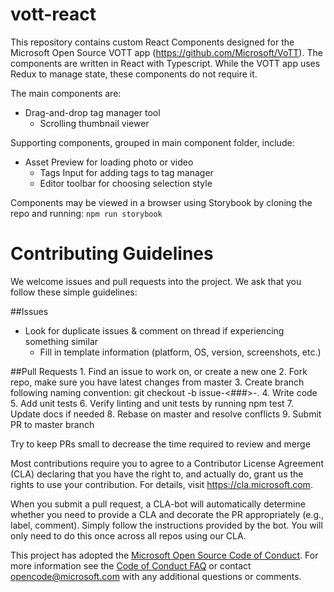 # vott-react

This repository contains custom React Components designed for the Microsoft Open Source VOTT app (https://github.com/Microsoft/VoTT). The components are written in React with Typescript. While the VOTT app uses Redux to manage state, these components do not require it.

The main components are:
  * Drag-and-drop tag manager tool
	* Scrolling thumbnail viewer

Supporting components, grouped in main component folder, include:
  * Asset Preview for loading photo or video
	* Tags Input for adding tags to tag manager
	* Editor toolbar for choosing selection style

Components may be viewed in a browser using Storybook by cloning the repo and running:
  `npm run storybook`

# Contributing Guidelines

We welcome issues and pull requests into the project. We ask that you follow these simple guidelines:

##Issues
  * Look for duplicate issues & comment on thread if experiencing something similar
	* Fill in template information (platform, OS, version, screenshots, etc.)
	
##Pull Requests
    1. Find an issue to work on, or create a new one
    2. Fork repo, make sure you have latest changes from master
    3. Create branch following naming convention: git checkout -b issue-<###>-<short-description>.
    4. Write code
    5. Add unit tests
    6. Verify linting and unit tests by running npm test
    7. Update docs if needed
    8. Rebase on master and resolve conflicts
    9. Submit PR to master branch

Try to keep PRs small to decrease the time required to review and merge

Most contributions require you to agree to a Contributor License Agreement (CLA) declaring that you have the right to, and actually do, grant us the rights to use your contribution. For details, visit https://cla.microsoft.com.

When you submit a pull request, a CLA-bot will automatically determine whether you need to provide
a CLA and decorate the PR appropriately (e.g., label, comment). Simply follow the instructions
provided by the bot. You will only need to do this once across all repos using our CLA.

This project has adopted the [Microsoft Open Source Code of Conduct](https://opensource.microsoft.com/codeofconduct/). For more information see the [Code of Conduct FAQ](https://opensource.microsoft.com/codeofconduct/faq/) or contact [opencode@microsoft.com](mailto:opencode@microsoft.com) with any additional questions or comments.
